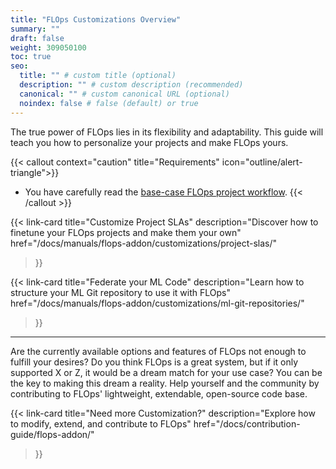 ```yaml
---
title: "FLOps Customizations Overview"
summary: ""
draft: false
weight: 309050100
toc: true
seo:
  title: "" # custom title (optional)
  description: "" # custom description (recommended)
  canonical: "" # custom canonical URL (optional)
  noindex: false # false (default) or true
---
```


<span class="lead">
  The true power of FLOps lies in its flexibility and adaptability.
  This guide will teach you how to personalize your projects and make FLOps yours.
</span>

{{< callout context="caution" title="Requirements" icon="outline/alert-triangle">}}
  - You have carefully read the [base-case FLOps project workflow](/docs/manuals/flops-addon/flops-project-workflow/flops-projects-overview/).
{{< /callout >}}

{{< link-card
  title="Customize Project SLAs"
  description="Discover how to finetune your FLOps projects and make them your own"
  href="/docs/manuals/flops-addon/customizations/project-slas/"
>}}

{{< link-card
  title="Federate your ML Code"
  description="Learn how to structure your ML Git repository to use it with FLOps"
  href="/docs/manuals/flops-addon/customizations/ml-git-repositories/"
>}}

---

Are the currently available options and features of FLOps not enough to fulfill your desires?
Do you think FLOps is a great system, but if it only supported X or Z, it would be a dream match for your use case?
You can be the key to making this dream a reality.
Help yourself and the community by contributing to FLOps' lightweight, extendable, open-source code base.

{{< link-card
  title="Need more Customization?"
  description="Explore how to modify, extend, and contribute to FLOps"
  href="/docs/contribution-guide/flops-addon/"
>}}
